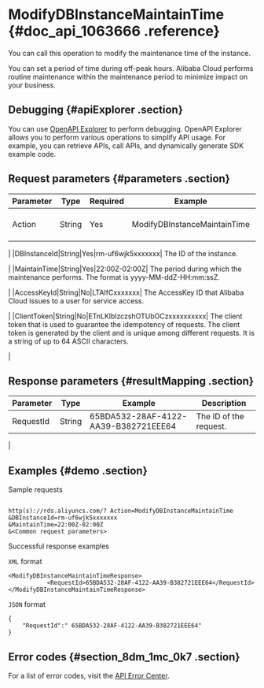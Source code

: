 # ModifyDBInstanceMaintainTime {#doc_api_1063666 .reference}

You can call this operation to modify the maintenance time of the instance.

You can set a period of time during off-peak hours. Alibaba Cloud performs routine maintenance within the maintenance period to minimize impact on your business.

## Debugging {#apiExplorer .section}

You can use [OpenAPI Explorer](https://api.aliyun.com/#product=Rds&api=ModifyDBInstanceMaintainTime) to perform debugging. OpenAPI Explorer allows you to perform various operations to simplify API usage. For example, you can retrieve APIs, call APIs, and dynamically generate SDK example code.

## Request parameters {#parameters .section}

|Parameter|Type|Required|Example|Description|
|---------|----|--------|-------|-----------|
|Action|String|Yes|ModifyDBInstanceMaintainTime| The operation that you want to perform. Set this parameter to ModifyDBInstanceMaintainTime.

 |
|DBInstanceId|String|Yes|rm-uf6wjk5xxxxxxx| The ID of the instance.

 |
|MaintainTime|String|Yes|22:00Z-02:00Z| The period during which the maintenance performs. The format is yyyy-MM-ddZ-HH:mm:ssZ.

 |
|AccessKeyId|String|No|LTAIfCxxxxxxx| The AccessKey ID that Alibaba Cloud issues to a user for service access.

 |
|ClientToken|String|No|ETnLKlblzczshOTUbOCzxxxxxxxxxx| The client token that is used to guarantee the idempotency of requests. The client token is generated by the client and is unique among different requests. It is a string of up to 64 ASCII characters.

 |

## Response parameters {#resultMapping .section}

|Parameter|Type|Example|Description|
|---------|----|-------|-----------|
|RequestId|String|65BDA532-28AF-4122-AA39-B382721EEE64| The ID of the request.

 |

## Examples {#demo .section}

Sample requests

``` {#request_demo}

http(s)://rds.aliyuncs.com/? Action=ModifyDBInstanceMaintainTime
&DBInstanceId=rm-uf6wjk5xxxxxxx
&MaintainTime=22:00Z-02:00Z  
&<Common request parameters>

```

Successful response examples

`XML` format

``` {#codeblock_p40_jha_2bo}
<ModifyDBInstanceMaintainTimeResponse>
           <RequestId>65BDA532-28AF-4122-AA39-B382721EEE64</RequestId>
</ModifyDBInstanceMaintainTimeResponse>
```

`JSON` format

``` {#codeblock_f67_2mz_jr8}
{
	"RequestId":" 65BDA532-28AF-4122-AA39-B382721EEE64"
}
```

## Error codes {#section_8dm_1mc_0k7 .section}

For a list of error codes, visit the [API Error Center](https://error-center.alibabacloud.com/status/product/Rds).

